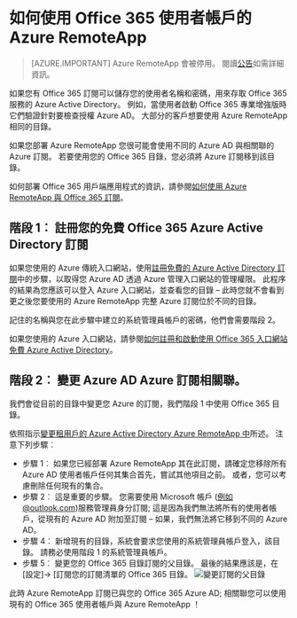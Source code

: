 
<properties 
    pageTitle="如何使用 Office 365 使用者帳戶的 Azure RemoteApp |Microsoft Azure"
    description="瞭解如何使用我的 Office 365 使用者帳戶的 Azure RemoteApp"
    services="remoteapp"
    documentationCenter="" 
    authors="piotrci" 
    manager="mbaldwin" />

<tags 
    ms.service="remoteapp" 
    ms.workload="compute" 
    ms.tgt_pltfrm="na" 
    ms.devlang="na" 
    ms.topic="article" 
    ms.date="08/15/2016" 
    ms.author="elizapo" />



# <a name="how-to-use-azure-remoteapp-with-office-365-user-accounts"></a>如何使用 Office 365 使用者帳戶的 Azure RemoteApp

> [AZURE.IMPORTANT]
> Azure RemoteApp 會被停用。 閱讀[公告](https://go.microsoft.com/fwlink/?linkid=821148)如需詳細資訊。

如果您有 Office 365 訂閱可以儲存您的使用者名稱和密碼，用來存取 Office 365 服務的 Azure Active Directory。 例如，當使用者啟動 Office 365 專業增強版時它們驗證針對要檢查授權 Azure AD。 大部分的客戶想要使用 Azure RemoteApp 相同的目錄。

如果您部署 Azure RemoteApp 您很可能會使用不同的 Azure AD 與相關聯的 Azure 訂閱。 若要使用您的 Office 365 目錄，您必須將 Azure 訂閱移到該目錄。

如何部署 Office 365 用戶端應用程式的資訊，請參閱[如何使用 Azure RemoteApp 與 Office 365 訂閱](remoteapp-officesubscription.md)。
 
## <a name="phase-1-register-your-free-office-365-azure-active-directory-subscription"></a>階段 1︰ 註冊您的免費 Office 365 Azure Active Directory 訂閱
如果您使用的 Azure 傳統入口網站，使用[註冊免費的 Azure Active Directory 訂閱](https://technet.microsoft.com/library/dn832618.aspx)中的步驟，以取得您 Azure AD 透過 Azure 管理入口網站的管理權限。 此程序的結果為您應該可以登入 Azure 入口網站，並查看您的目錄 – 此時您就不會看到更之後您要使用的 Azure RemoteApp 完整 Azure 訂閱位於不同的目錄。

記住的名稱與您在此步驟中建立的系統管理員帳戶的密碼，他們會需要階段 2。

如果您使用的 Azure 入口網站，請參閱[如何註冊和啟動使用 Office 365 入口網站免費 Azure Active Directory](http://azureblogger.com/2016/01/how-to-register-and-activate-a-free-azure-active-directory-using-office-365-portal/)。

## <a name="phase-2-change-the-azure-ad-associated-with-your-azure-subscription"></a>階段 2︰ 變更 Azure AD Azure 訂閱相關聯。
我們會從目前的目錄中變更您 Azure 的訂閱，我們階段 1 中使用 Office 365 目錄。

依照指示[變更租用戶的 Azure Active Directory Azure RemoteApp 中](remoteapp-changetenant.md)所述。 注意下列步驟︰

- 步驟 1︰ 如果您已經部署 Azure RemoteApp 其在此訂閱，請確定您移除所有 Azure AD 使用者帳戶任何其集合首先，嘗試其他項目之前。 或者，您可以考慮刪除任何現有的集合。
- 步驟 2︰ 這是重要的步驟。 您需要使用 Microsoft 帳戶 (例如@outlook.com)服務管理員身分訂閱; 這是因為我們無法將所有的使用者帳戶，從現有的 Azure AD 附加至訂閱 – 如果，我們無法將它移到不同的 Azure AD。
- 步驟 4︰ 新增現有的目錄，系統會要求您使用的系統管理員帳戶登入，該目錄。 請務必使用階段 1 的系統管理員帳戶。
- 步驟 5︰ 變更您的 Office 365 目錄訂閱的父目錄。 最後的結果應該是，在 [設定]-> [訂閱您的訂閱清單的 Office 365 目錄。 
![變更訂閱的父目錄](./media/remoteapp-o365user/settings.png)
 

此時 Azure RemoteApp 訂閱已與您的 Office 365 Azure AD; 相關聯您可以使用現有的 Office 365 使用者帳戶與 Azure RemoteApp ！




